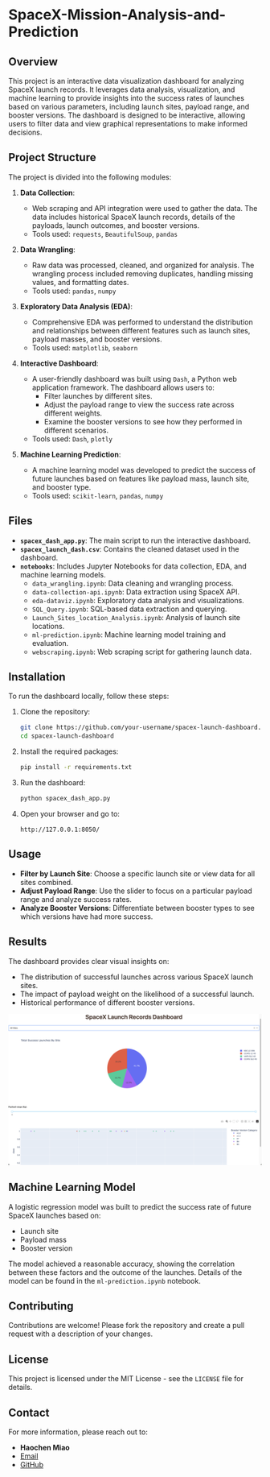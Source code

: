 # SpaceX-Mission-Analysis-and-Prediction

## Overview

This project is an interactive data visualization dashboard for analyzing SpaceX launch records. It leverages data analysis, visualization, and machine learning to provide insights into the success rates of launches based on various parameters, including launch sites, payload range, and booster versions. The dashboard is designed to be interactive, allowing users to filter data and view graphical representations to make informed decisions.

## Project Structure

The project is divided into the following modules:

1. **Data Collection**:
   - Web scraping and API integration were used to gather the data. The data includes historical SpaceX launch records, details of the payloads, launch outcomes, and booster versions.
   - Tools used: `requests`, `BeautifulSoup`, `pandas`

2. **Data Wrangling**:
   - Raw data was processed, cleaned, and organized for analysis. The wrangling process included removing duplicates, handling missing values, and formatting dates.
   - Tools used: `pandas`, `numpy`

3. **Exploratory Data Analysis (EDA)**:
   - Comprehensive EDA was performed to understand the distribution and relationships between different features such as launch sites, payload masses, and booster versions.
   - Tools used: `matplotlib`, `seaborn`

4. **Interactive Dashboard**:
   - A user-friendly dashboard was built using `Dash`, a Python web application framework. The dashboard allows users to:
     - Filter launches by different sites.
     - Adjust the payload range to view the success rate across different weights.
     - Examine the booster versions to see how they performed in different scenarios.
   - Tools used: `Dash`, `plotly`

5. **Machine Learning Prediction**:
   - A machine learning model was developed to predict the success of future launches based on features like payload mass, launch site, and booster type.
   - Tools used: `scikit-learn`, `pandas`, `numpy`

## Files

- **`spacex_dash_app.py`**: The main script to run the interactive dashboard.
- **`spacex_launch_dash.csv`**: Contains the cleaned dataset used in the dashboard.
- **`notebooks`**: Includes Jupyter Notebooks for data collection, EDA, and machine learning models.
  - `data_wrangling.ipynb`: Data cleaning and wrangling process.
  - `data-collection-api.ipynb`: Data extraction using SpaceX API.
  - `eda-dataviz.ipynb`: Exploratory data analysis and visualizations.
  - `SQL_Query.ipynb`: SQL-based data extraction and querying.
  - `Launch_Sites_location_Analysis.ipynb`: Analysis of launch site locations.
  - `ml-prediction.ipynb`: Machine learning model training and evaluation.
  - `webscraping.ipynb`: Web scraping script for gathering launch data.

## Installation

To run the dashboard locally, follow these steps:

1. Clone the repository:
   ```bash
   git clone https://github.com/your-username/spacex-launch-dashboard.git
   cd spacex-launch-dashboard
   ```

2. Install the required packages:
   ```bash
   pip install -r requirements.txt
   ```

3. Run the dashboard:
   ```bash
   python spacex_dash_app.py
   ```

4. Open your browser and go to:
   ```
   http://127.0.0.1:8050/
   ```

## Usage

- **Filter by Launch Site**: Choose a specific launch site or view data for all sites combined.
- **Adjust Payload Range**: Use the slider to focus on a particular payload range and analyze success rates.
- **Analyze Booster Versions**: Differentiate between booster types to see which versions have had more success.

## Results

The dashboard provides clear visual insights on:
- The distribution of successful launches across various SpaceX launch sites.
- The impact of payload weight on the likelihood of a successful launch.
- Historical performance of different booster versions.

![Dashboard Screenshot](images/dashboard_screenshot.png)

## Machine Learning Model

A logistic regression model was built to predict the success rate of future SpaceX launches based on:
- Launch site
- Payload mass
- Booster version

The model achieved a reasonable accuracy, showing the correlation between these factors and the outcome of the launches. Details of the model can be found in the `ml-prediction.ipynb` notebook.

## Contributing

Contributions are welcome! Please fork the repository and create a pull request with a description of your changes.

## License

This project is licensed under the MIT License - see the `LICENSE` file for details.

## Contact

For more information, please reach out to:

- **Haochen Miao**
- [Email](mailto:your-email@example.com)
- [GitHub](https://github.com/your-username)

